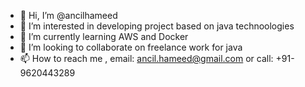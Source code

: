 - 👋 Hi, I’m @ancilhameed
- 👀 I’m interested in developing project based on java technoologies
- 🌱 I’m currently learning AWS and Docker
- 💞️ I’m looking to collaborate on freelance work for java
- 📫 How to reach me , email: ancil.hameed@gmail.com or call: +91-9620443289

<!---
ancilhameed/ancilhameed is a ✨ special ✨ repository because its `README.md` (this file) appears on your GitHub profile.
You can click the Preview link to take a look at your changes.
--->
